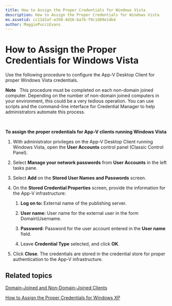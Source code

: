 ```yaml
---
title: How to Assign the Proper Credentials for Windows Vista
description: How to Assign the Proper Credentials for Windows Vista
ms.assetid: cc11d2af-a350-4d16-ba7b-f9c1d89e14b4
author: MaggiePucciEvans
---
```


# How to Assign the Proper Credentials for Windows Vista


Use the following procedure to configure the App-V Desktop Client for proper Windows Vista credentials.

**Note**  
This procedure must be completed on each non-domain joined computer. Depending on the number of non-domain joined computers in your environment, this could be a very tedious operation. You can use scripts and the command-line interface for Credential Manager to help administrators automate this process.

 

**To assign the proper credentials for App-V clients running Windows Vista**

1.  With administrator privileges on the App-V Desktop Client running Windows Vista, open the **User Accounts** control panel (Classic Control Panel).

2.  Select **Manage your network passwords** from **User Accounts** in the left tasks pane.

3.  Select **Add** on the **Stored User Names and Passwords** screen.

4.  On the **Stored Credential Properties** screen, provide the information for the App-V infrastructure:

    1.  **Log on to:** External name of the publishing server.

    2.  **User name:** User name for the external user in the form Domain\\Username.

    3.  **Password:** Password for the user account entered in the **User name** field.

    4.  Leave **Credential Type** selected, and click **OK**.

5.  Click **Close**. The credentials are stored in the credential store for proper authentication to the App-V infrastructure.

## Related topics


[Domain-Joined and Non-Domain-Joined Clients](domain-joined-and-non-domain-joined-clients.md)

[How to Assign the Proper Credentials for Windows XP](how-to-assign--the-proper-credentials-for-windows-xp.md)

 

 





